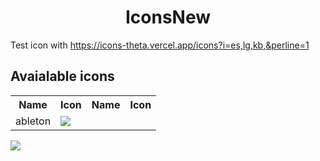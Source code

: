 <div align="center">
    <h1>IconsNew</h1>
</div>



Test icon with <a href="https://icons-theta.vercel.app/icons?i=es,lg,kb,&perline=1">https://icons-theta.vercel.app/icons?i=es,lg,kb,&perline=1</a> <br>


## Avaialable icons 
<table>
    <tr> <th>Name</th><th>Icon</th> <th>Name</th><th>Icon</th></tr>
    <tr> <td>ableton</td> <td><img src="https://icons-theta.vercel.app/icons?i=ableton"></td></tr>
</table>
<img src="https://icons-theta.vercel.app/icons?i=react,js,redis,elasticsearch,&perline=2">

